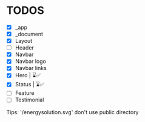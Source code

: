 # TODOS

- [x] \_app
- [x] \_document
- [x] Layout
- [ ] Header
- [x] Navbar
- [x] Navbar logo
- [x] Navbar links
- [x] Hero | ⌛✅
- [x] Status | ⌛✅
- [ ] Feature
- [ ] Testimonial

Tips: '/energysolution.svg' don't use public directory
